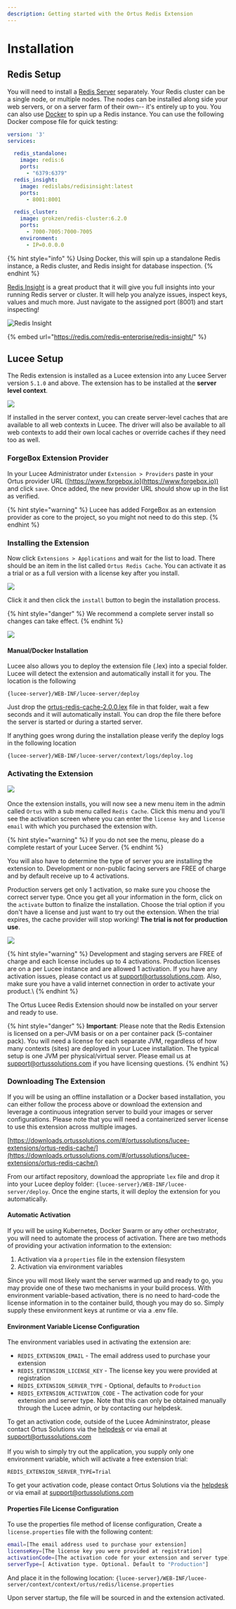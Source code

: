 ```yaml
---
description: Getting started with the Ortus Redis Extension
---
```


# Installation

## Redis Setup <a href="#redis-setup" id="redis-setup"></a>

You will need to install a [Redis Server](https://redis.io) separately. Your Redis cluster can be a single node, or multiple nodes. The nodes can be installed along side your web servers, or on a server farm of their own-- it's entirely up to you. You can also use [Docker](https://www.docker.com) to spin up a Redis instance. You can use the following Docker compose file for quick testing:

```yaml
version: '3'
services:

  redis_standalone:
    image: redis:6
    ports:
      - "6379:6379"
  redis_insight:
    image: redislabs/redisinsight:latest
    ports:
      - 8001:8001

  redis_cluster:
    image: grokzen/redis-cluster:6.2.0
    ports:
      - 7000-7005:7000-7005
    environment:
      - IP=0.0.0.0

```

{% hint style="info" %}
Using Docker, this will spin up a standalone Redis instance, a Redis cluster, and Redis insight for database inspection.
{% endhint %}

[Redis Insight](https://redis.com/redis-enterprise/redis-insight/) is a great product that it will give you full insights into your running Redis server or cluster.  It will help you analyze issues, inspect keys, values and much more.  Just navigate to the assigned port (8001) and start inspecting!

![Redis Insight](<../.gitbook/assets/image (3).png>)

{% embed url="https://redis.com/redis-enterprise/redis-insight/" %}

## Lucee Setup

The Redis extension is installed as a Lucee extension into any Lucee Server version `5.1.0` and above. The extension has to be installed at the **server level context**.

![](<../.gitbook/assets/image (1) (1).png>)

If installed in the server context, you can create server-level caches that are available to all web contexts in Lucee. The driver will also be available to all web contexts to add their own local caches or override caches if they need too as well.

### **ForgeBox Extension Provider**

In your Lucee Administrator under `Extension > Providers` paste in your Ortus provider URL ([https://www.forgebox.io](https://www.forgebox.io)) and click `save`. Once added, the new provider URL should show up in the list as verified.&#x20;

{% hint style="warning" %}
Lucee has added ForgeBox as an extension provider as core to the project, so you might not need to do this step.
{% endhint %}

### **Installing the Extension**

Now click `Extensions > Applications` and wait for the list to load. There should be an item in the list called `Ortus Redis Cache`. You can activate it as a trial or as a full version with a license key after you install.

![](<../.gitbook/assets/image (5) (1).png>)

Click it and then click the `install` button to begin the installation process.

{% hint style="danger" %}
We recommend a complete server install so changes can take effect.
{% endhint %}

![](<../.gitbook/assets/image (3) (1).png>)

#### Manual/Docker Installation

Lucee also allows you to deploy the extension file (.lex) into a special folder.  Lucee will detect the extension and automatically install it for you.  The location is the following

```
{lucee-server}/WEB-INF/lucee-server/deploy
```

Just drop the [ortus-redis-cache-2.0.0.lex](https://s3.amazonaws.com/downloads.ortussolutions.com/ortussolutions/lucee-extensions/ortus-redis-cache/2.0.0/ortus-redis-cache-2.0.0.lex) file in that folder, wait a few seconds and it will automatically install. You can drop the file there before the server is started or during a started server.

If anything goes wrong during the installation please verify the deploy logs in the following location

```
{lucee-server}/WEB-INF/lucee-server/context/logs/deploy.log
```

### **Activating the Extension**

![](<../.gitbook/assets/image (2).png>)\
\
Once the extension installs, you will now see a new menu item in the admin called `Ortus` with a sub menu called `Redis Cache`. Click this menu and you'll see the activation screen where you can enter the `license key` and `license email` with which you purchased the extension with.

{% hint style="warning" %}
If you do not see the menu, please do a complete restart of your Lucee Server.
{% endhint %}

You will also have to determine the type of server you are installing the extension to. Development or non-public facing servers are FREE of charge and by default receive up to 4 activations.

Production servers get only 1 activation, so make sure you choose the correct server type. Once you get all your information in the form, click on the `activate` button to finalize the installation. Choose the trial option if you don't have a license and just want to try out the extension. When the trial expires, the cache provider will stop working! **The trial is not for production use**.

![](<../.gitbook/assets/image (4) (1).png>)

{% hint style="warning" %}
Development and staging servers are FREE of charge and each license includes up to 4 activations. Production licenses are on a per Lucee instance and are allowed 1 activation. If you have any activation issues, please contact us at [support@ortussolutions.com](mailto:support@ortussolutions.com). Also, make sure you have a valid internet connection in order to activate your product.\\
{% endhint %}

The Ortus Lucee Redis Extension should now be installed on your server and ready to use.

{% hint style="danger" %}
**Important**: Please note that the Redis Extension is licensed on a per-JVM basis or on a per container pack (5-container pack). You will need a license for each separate JVM, regardless of how many contexts (sites) are deployed in your Lucee installation. The typical setup is one JVM per physical/virtual server. Please email us at [support@ortussolutions.com](http://127.0.0.1:49339/docs/support@ortussolutions.com) if you have licensing questions.
{% endhint %}

### Downloading The Extension

If you will be using an offline installation or a Docker based installation, you can either follow the process above or download the extension and leverage a continuous integration server to build your images or server configurations. Please note that you will need a containerized server license to use this extension across multiple images.

[https://downloads.ortussolutions.com/#/ortussolutions/lucee-extensions/ortus-redis-cache/](https://downloads.ortussolutions.com/#/ortussolutions/lucee-extensions/ortus-redis-cache/)

From our artifact repository, download the appropriate `lex` file and drop it into your Lucee deploy folder: `{lucee-server}/WEB-INF/lucee-server/deploy`. Once the engine starts, it will deploy the extension for you automatically.

#### Automatic Activation <a href="#automatic-activation" id="automatic-activation"></a>

If you will be using Kubernetes, Docker Swarm or any other orchestrator, you will need to automate the process of activation.  There are two methods of providing your activation information to the extension:

1. Activation via a `properties` file in the extension filesystem
2. Activation via environment variables

Since you will most likely want the server warmed up and ready to go, you may provide one of these two mechanisms in your build process.  With environment variable-based activation, there is no need to hard-code the license information in to the container build, though you may do so.  Simply supply these environment keys at runtime or via a .env file.

#### Environment Variable License Configuration

The environment variables used in activating the extension are:

* `REDIS_EXTENSION_EMAIL`  - The email address used to purchase your extension
* `REDIS_EXTENSION_LICENSE_KEY` - The license key you were provided at registration
* `REDIS_EXTENSION_SERVER_TYPE` - Optional, defaults to `Production`
* `REDIS_EXTENSION_ACTIVATION_CODE` - The activation code for your extension and server type.  Note that this can only be obtained manually through the Lucee admin, or by contacting our helpdesk.

To get an activation code, outside of the Lucee Admininstrator, please contact Ortus Solutions via the [helpdesk](https://ortussolutions.atlassian.net/servicedesk/customer/portal/9) or via email at [support@ortussolutions.com](mailto:support@ortussolutions.com)\
\
If you wish to simply try out the application, you supply only one environment variable, which will activate a free extension trial:

```
REDIS_EXTENSION_SERVER_TYPE=Trial
```

To get your activation code, please contact Ortus Solutions via the [helpdesk](https://ortussolutions.atlassian.net/servicedesk/customer/portal/9) or via email at [support@ortussolutions.com](mailto:support@ortussolutions.com)

#### Properties File License Configuration

To use the properties file method of license configuration, Create a `license.properties` file with the following content:

```bash
email=[The email address used to purchase your extension]
licenseKey=[The license key you were provided at registration]
activationCode=[The activation code for your extension and server type]
serverType=[ Activation type. Optional. Default to "Production"] 
```

And place it in the following location: `{lucee-server}/WEB-INF/lucee-server/context/context/ortus/redis/license.properties`

Upon server startup, the file will be sourced in and the extension activated.&#x20;
